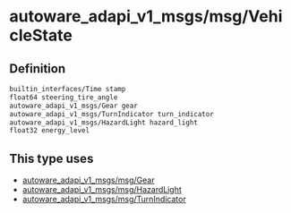 <!-- This file is generated by a tool. Do not edit directly. -->

# autoware_adapi_v1_msgs/msg/VehicleState

## Definition

```txt
builtin_interfaces/Time stamp
float64 steering_tire_angle
autoware_adapi_v1_msgs/Gear gear
autoware_adapi_v1_msgs/TurnIndicator turn_indicator
autoware_adapi_v1_msgs/HazardLight hazard_light
float32 energy_level
```

## This type uses

- [autoware_adapi_v1_msgs/msg/Gear](../../autoware_adapi_v1_msgs/msg/gear.md)
- [autoware_adapi_v1_msgs/msg/HazardLight](../../autoware_adapi_v1_msgs/msg/hazard_light.md)
- [autoware_adapi_v1_msgs/msg/TurnIndicator](../../autoware_adapi_v1_msgs/msg/turn_indicator.md)
